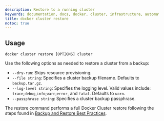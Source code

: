 ```yaml
---
description: Restore to a running cluster
keywords: documentation, docs, docker, cluster, infrastructure, automation
title: docker cluster restore
notoc: true
---
```


## Usage
```
docker cluster restore [OPTIONS] cluster
```
Use the following options as needed to restore a cluster from a backup:

- `--dry-run`: Skips resource provisioning.
- `--file string`: Specifies a cluster backup filename. Defaults to `backup.tar.gz`.
- `--log-level string`: Specifies the logging level. Valid values include: 
`trace`,`debug`,`info`,`warn`,`error`, and `fatal`. Defaults to `warn`.
- `--passphrase string`: Specifies a cluster backup passphrase.

The restore command performs a full Docker Cluster restore following the steps found in [Backup and Restore Best Practices](https://success.docker.com/article/backup-restore-best-practices).
